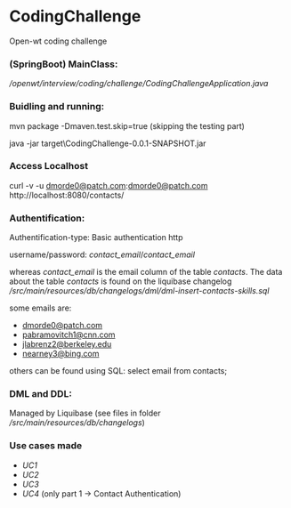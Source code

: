 # CodingChallenge
Open-wt coding challenge

###  (SpringBoot) MainClass:

*/openwt/interview/coding/challenge/CodingChallengeApplication.java*

### Buidling and running:

mvn package -Dmaven.test.skip=true (skipping the testing part)
 
java -jar target\CodingChallenge-0.0.1-SNAPSHOT.jar

### Access Localhost

curl -v -u dmorde0@patch.com:dmorde0@patch.com http://localhost:8080/contacts/

### Authentification: 
Authentification-type: Basic authentication http

username/password: *contact_email*/*contact_email*

whereas *contact_email* is the email column of the table *contacts*. The data about the table *contacts* is found on the liquibase changelog
*/src/main/resources/db/changelogs/dml/dml-insert-contacts-skills.sql*

some emails are: 
* dmorde0@patch.com
* pabramovitch1@cnn.com
* jlabrenz2@berkeley.edu
* nearney3@bing.com

others can be found using SQL: select email from contacts;

### DML and DDL:

Managed by Liquibase (see files in folder */src/main/resources/db/changelogs*)

### Use cases made

* _UC1_ 
* _UC2_
* _UC3_
* _UC4_ (only part 1 -> Contact Authentication)

